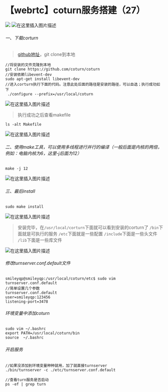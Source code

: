 # 【webrtc】coturn服务搭建（27）

![](https://img-blog.csdnimg.cn/20191205183026474.png?x-oss-process=image/watermark,type_ZmFuZ3poZW5naGVpdGk,shadow_10,text_aHR0cHM6Ly9ibG9nLmNzZG4ubmV0L3FxXzM0MjczMDU5,size_16,color_FFFFFF,t_70)
![在这里插入图片描述](https://img-blog.csdnimg.cn/20191205183043911.png?x-oss-process=image/watermark,type_ZmFuZ3poZW5naGVpdGk,shadow_10,text_aHR0cHM6Ly9ibG9nLmNzZG4ubmV0L3FxXzM0MjczMDU5,size_16,color_FFFFFF,t_70)

###### 一、下载corturn
> [github地址](https://github.com/coturn/coturn)，git clone到本地
```shell
//将安装的文件克隆到本地
git clone https://github.com/coturn/coturn
//安装依赖libevent-dev
sudo apt-get install libevent-dev
//进入corturn执行下面的代码。注意此处后面的路径是安装的路径，可以自选；执行成功如下
 ./configure --prefix=/usr/local/coturn
```
![在这里插入图片描述](https://img-blog.csdnimg.cn/2019120611402371.png?x-oss-process=image/watermark,type_ZmFuZ3poZW5naGVpdGk,shadow_10,text_aHR0cHM6Ly9ibG9nLmNzZG4ubmV0L3FxXzM0MjczMDU5,size_16,color_FFFFFF,t_70)
> 执行成功之后查看makefile

```shell
ls -alt Makefile
```
![在这里插入图片描述](https://img-blog.csdnimg.cn/20191206114150711.png)
######  二、使用make工具，可以使用多线程进行并行的编译（一般后面是内核的两倍，例如：电脑内核为6，这里-j后面为12）
```shell
make -j 12
```
![在这里插入图片描述](https://img-blog.csdnimg.cn/20191206114358463.png?x-oss-process=image/watermark,type_ZmFuZ3poZW5naGVpdGk,shadow_10,text_aHR0cHM6Ly9ibG9nLmNzZG4ubmV0L3FxXzM0MjczMDU5,size_16,color_FFFFFF,t_70)
######  三、最后install
```shell
sudo make install 
```
![在这里插入图片描述](https://img-blog.csdnimg.cn/20191206114447111.png?x-oss-process=image/watermark,type_ZmFuZ3poZW5naGVpdGk,shadow_10,text_aHR0cHM6Ly9ibG9nLmNzZG4ubmV0L3FxXzM0MjczMDU5,size_16,color_FFFFFF,t_70)
> 安装完毕，在`/usr/local/corturn`下面就可以看到安装的corturn了
> `/bin`下面就是可执行的服务
> `/etc`下面就是一些配置
> `/include`下面是一些头文件
> `/lib`下面是一些库文件

![在这里插入图片描述](https://img-blog.csdnimg.cn/20191206114948340.png?x-oss-process=image/watermark,type_ZmFuZ3poZW5naGVpdGk,shadow_10,text_aHR0cHM6Ly9ibG9nLmNzZG4ubmV0L3FxXzM0MjczMDU5,size_16,color_FFFFFF,t_70)
###### 修改turnserver.conf.default文件
```shell
smileyqp@smileyqp:/usr/local/coturn/etc$ sudo vim turnserver.conf.default 
//简单设置几个参数
turnserver.conf.default 
user=smileyqp:123456
listening-port=3478
```
###### 环境变量中添加coturn
```shell
sudo vim ~/.bashrc 
export PATH=/usr/local/coturn/bin
source  ~/.bashrc 
```
###### 开启服务
```shell
//如果没添加到环境变量种种就用，加了就直接turnserver
./bin/turnserver -c ./etc/turnserver.conf.default 
```
```shell
//查看turn服务是否启动
ps -ef | grep turn
```